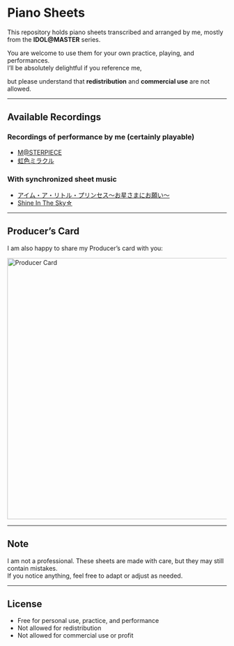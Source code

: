 # Piano Sheets
This repository holds piano sheets transcribed and arranged by me, mostly from the **IDOL@MASTER** series.

You are welcome to use them for your own practice, playing, and performances.  
I’ll be absolutely delightful if you reference me,

but please understand that **redistribution** and **commercial use** are not allowed.

---

## Available Recordings

### Recordings of performance by me (certainly playable)
- [M@STERPIECE](https://www.bilibili.com/BV1zREMzpE8S)  
- [虹色ミラクル](https://www.bilibili.com/video/BV1FGvveLErW/)

### With synchronized sheet music
- [アイム・ア・リトル・プリンセス〜お星さまにお願い〜](https://www.bilibili.com/video/BV1sz4y1z7Ds/)  
- [Shine In The Sky☆](https://www.bilibili.com/video/BV1JM41157do/)

---

## Producer’s Card
I am also happy to share my Producer’s card with you:

<img width="600" alt="Producer Card" src="https://github.com/user-attachments/assets/31ef5d6a-ad0a-4e0a-bc75-52e275ae3b4c" />

---

## Note
I am not a professional. These sheets are made with care, but they may still contain mistakes.  
If you notice anything, feel free to adapt or adjust as needed.

---

## License
- Free for personal use, practice, and performance  
- Not allowed for redistribution  
- Not allowed for commercial use or profit
